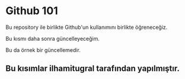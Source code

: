 # Github 101

Bu repository ile birlikte Github'un kullanımını birlikte öğreneceğiz.

Bu kısmı daha sonra güncelleyeceğim.

Bu da örnek bir güncellemedir.

## Bu kısımlar **ilhamitugral** tarafından yapılmıştır.